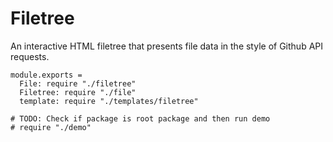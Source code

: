 Filetree
========

An interactive HTML filetree that presents file data in the style of Github API
requests.

    module.exports =
      File: require "./filetree"
      Filetree: require "./file"
      template: require "./templates/filetree"

    # TODO: Check if package is root package and then run demo
    # require "./demo"
